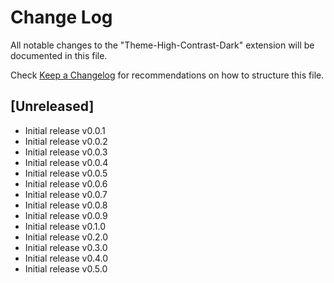 # Change Log

All notable changes to the "Theme-High-Contrast-Dark" extension will be documented in this file.

Check [Keep a Changelog](http://keepachangelog.com/) for recommendations on how to structure this file.

## [Unreleased]

- Initial release v0.0.1
- Initial release v0.0.2
- Initial release v0.0.3
- Initial release v0.0.4
- Initial release v0.0.5
- Initial release v0.0.6
- Initial release v0.0.7
- Initial release v0.0.8
- Initial release v0.0.9
- Initial release v0.1.0
- Initial release v0.2.0
- Initial release v0.3.0
- Initial release v0.4.0
- Initial release v0.5.0
